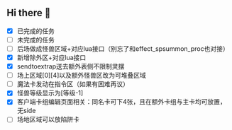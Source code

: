 ## Hi there 👋

- [x] 已完成的任务
- [ ] 未完成的任务
- [ ] 后场做成怪兽区域+对应lua接口（别忘了和effect_spsummon_proc也对接）
- [x] 新增除外区+对应lua接口
- [x] sendtoextrap送去额外表侧不限制灵摆
- [ ] 场上区域[0][4]以及额外怪兽区改为可堆叠区域
- [ ] 魔法卡发动在指令区（如果有困难再议）
- [x] 怪兽等级显示为[等级-1]
- [x] 客户端卡组编辑页面相关：同名卡可下4张，且在额外卡组与主卡均可放置，无side
- [ ] 场地区域可以放陷阱卡
